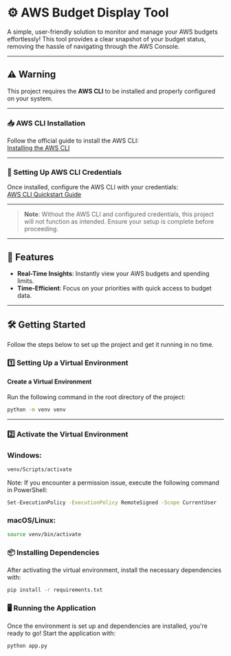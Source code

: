 # ⚙️ AWS Budget Display Tool  

A simple, user-friendly solution to monitor and manage your AWS budgets effortlessly! This tool provides a clear snapshot of your budget status, removing the hassle of navigating through the AWS Console.  


---

## ⚠️ Warning  

This project requires the **AWS CLI** to be installed and properly configured on your system.  

---

### 📥 AWS CLI Installation  
Follow the official guide to install the AWS CLI:  
[Installing the AWS CLI](https://docs.aws.amazon.com/cli/latest/userguide/getting-started-install.html)  

---

### 🔧 Setting Up AWS CLI Credentials  
Once installed, configure the AWS CLI with your credentials:  
[AWS CLI Quickstart Guide](https://docs.aws.amazon.com/cli/latest/userguide/getting-started-quickstart.html)  

---

> **Note**: Without the AWS CLI and configured credentials, this project will not function as intended. Ensure your setup is complete before proceeding.

---

## 🚀 Features  
- **Real-Time Insights**: Instantly view your AWS budgets and spending limits.  
- **Time-Efficient**: Focus on your priorities with quick access to budget data.  

---

## 🛠️ Getting Started  

Follow the steps below to set up the project and get it running in no time.  

### 1️⃣ Setting Up a Virtual Environment  

#### Create a Virtual Environment  

Run the following command in the root directory of the project:  
```bash
python -m venv venv
```
----

### 2️⃣ Activate the Virtual Environment

### Windows:

  ```bash
  venv/Scripts/activate
 ```

Note: If you encounter a permission issue, execute the following command in PowerShell:


  ```bash
 Set-ExecutionPolicy -ExecutionPolicy RemoteSigned -Scope CurrentUser 
 ```

### macOS/Linux:
  ```bash
source venv/bin/activate
 ```

 ### 📦 Installing Dependencies
 After activating the virtual environment, install the necessary dependencies with:

  ```bash
pip install -r requirements.txt
 ```

 ### 🖥️ Running the Application
 Once the environment is set up and dependencies are installed, you're ready to go! Start the application with:

   ```bash
python app.py
 ```